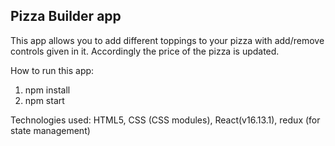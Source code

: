 ## Pizza Builder app
This app allows you to add different toppings to your pizza with add/remove controls given in it.
Accordingly the price of the pizza is updated.

How to run this app:
1) npm install
2) npm start

Technologies used:
HTML5, CSS (CSS modules), React(v16.13.1), redux (for state management)
